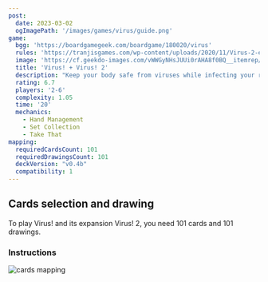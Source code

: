 ```yaml
---
post: 
  date: 2023-03-02
  ogImagePath: '/images/games/virus/guide.png'
game:
  bgg: 'https://boardgamegeek.com/boardgame/180020/virus'
  rules: 'https://tranjisgames.com/wp-content/uploads/2020/11/Virus-2-english-rules-web.pdf'
  image: 'https://cf.geekdo-images.com/vWWGyNHsJUUi0rAHA8f0BQ__itemrep/img/xBPPRQS22mX6cO3boJNioa84xZw=/fit-in/246x300/filters:strip_icc()/pic4810191.png'
  title: 'Virus! + Virus! 2'
  description: "Keep your body safe from viruses while infecting your rivals."
  rating: 6.7
  players: '2-6'
  complexity: 1.05
  time: '20'
  mechanics:
    - Hand Management
    - Set Collection
    - Take That 
mapping:
  requiredCardsCount: 101
  requiredDrawingsCount: 101
  deckVersion: "v0.4b"
  compatibility: 1
---
```


## Cards selection and drawing

To play Virus! and its expansion Virus! 2, you need 101 cards and 101 drawings.

### Instructions

![cards mapping](/images/games/virus/guide.png)
